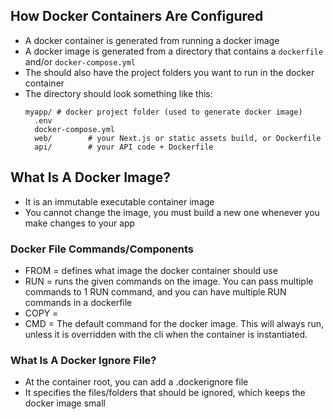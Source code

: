 ## How Docker Containers Are Configured
  - A docker container is generated from running a docker image
  - A docker image is generated 
  from a directory that contains a `dockerfile` and/or `docker-compose.yml`
  - The  should also have the project folders you want to run in the docker container
  - The directory should look something like this:
    ```
    myapp/ # docker project folder (used to generate docker image)
      .env
      docker-compose.yml
      web/        # your Next.js or static assets build, or Dockerfile
      api/        # your API code + Dockerfile
    ```



## What Is A Docker Image?
 - It is an immutable executable container image
 - You cannot change the image, you must build a new one whenever you make changes to your app

### Docker File Commands/Components
  - FROM = defines what image the docker container should use
  - RUN = runs the given commands on the image. You can pass multiple commands to 1 RUN command, and you can have multiple RUN commands in a dockerfile
  - COPY = 
  - CMD = The default command for the docker image. This will always run, unless it is overridden with the cli when the container is instantiated.


### What Is A Docker Ignore File?
  - At the container root, you can add a .dockerignore file
  - It specifies the files/folders that should be ignored, which keeps the docker image small